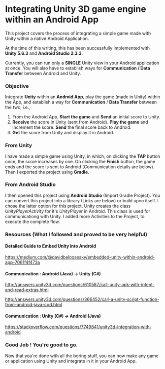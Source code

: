 # Integrating Unity 3D game engine within an Android App

This project covers the process of integrating a simple game made with Unity within a native Android Application.

At the time of this writing, this has been successfully implemented with **Unity 5.6.3** and **Android Studio 2.3.3**.

Currently, you can run only a **SINGLE** Unity view in your Android application at once. You will also have to establish ways for **Communication / Data Transfer** between Android and Unity.

### Objective

Integrate **Unity** within an **Android App**, play the game (made in Unity) within the App, and establish a way for **Communication** / **Data Transfer** between the two, i.e.,

1. From the Android App, **Start the game** and **Send** an initial score to Unity.
2. **Receive** the score in Unity (sent from Android). **Play the game** and increment the score. **Send** the final score back to Android.
3. **Get** the score from Unity and display it in Android.

### From Unity

I have made a simple game using Unity, in which, on clicking the **TAP** button once, the score increases by one. On clicking the **Finish** button, the game ends and the score is sent to Android (Communication details are below). Then I exported the project using **Gradle**.

### From Android Studio

I then opened this project using **Android Studio** (Import Gradle Project). You can convert this project into a library (Links are below) or build upon itself. I chose the latter option for this project. Unity creates the class *UnityPlayerActivity* for it's *UnityPlayer* in Android. This class is used for communicationg with Unity. I added more Activities to the Project, to execute the complete flow.

### Resources (What I followed and proved to be very helpful)

#### Detailed Guide to Embed Unity into Android

https://medium.com/@davidbeloosesky/embedded-unity-within-android-app-7061f4f473a


#### Communication : Android (Java) -> Unity (C#)

http://answers.unity3d.com/questions/610587/call-unity-apk-with-intent-and-read-extras.html

http://answers.unity3d.com/questions/366452/call-a-unity-script-function-from-android-java-cod.html

#### Communication : Unity (C#) -> Android (Java)

https://stackoverflow.com/questions/7749841/unity3d-integration-with-android

### Good Job ! You're good to go.

Now that you're done with all the boring stuff, you can now make any game or application using Unity and integrate in it in your Android App.